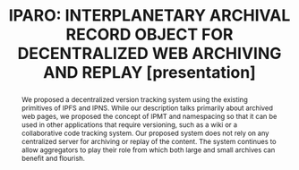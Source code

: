 ---
abstract: We proposed a decentralized version tracking system using the existing primitives
  of IPFS and IPNS. While our description talks primarily about archived web pages,
  we proposed the concept of IPMT and namespacing so that it can be used in other
  applications that require versioning, such as a wiki or a collaborative code tracking
  system. Our proposed system does not rely on any centralized server for archiving
  or replay of the content. The system continues to allow aggregators to play their
  role from which both large and small archives can benefit and flourish.
creators:
- Alam, Sawood
date: null
document_url: https://www.ideals.illinois.edu/items/128854/bitstreams/430302/data.pdf
grand_parent: iPRES
institutions: []
keywords:
- iparo
- ipfs
- decentralized web
- dweb
- web archiving
landing_page_url: https://hdl.handle.net/2142/121660
language: eng
layout: publication
license: CC-BY 4.0 International
notes_url: null
parent: iPRES 2023
presentation_url: null
size: null
source_name: iPRES
title: 'IPARO: INTERPLANETARY ARCHIVAL RECORD OBJECT FOR DECENTRALIZED WEB ARCHIVING
  AND REPLAY [presentation]'
type: presentation
year: 2023
---